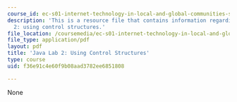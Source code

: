 ```yaml
---
course_id: ec-s01-internet-technology-in-local-and-global-communities-spring-2005-summer-2005
description: 'This is a resource file that contains information regarding java lab
  2: using control structures.'
file_location: /coursemedia/ec-s01-internet-technology-in-local-and-global-communities-spring-2005-summer-2005/f36e91c4e60f9b08aad3782ee6851808_MITEC_S01S05_gradebook.pdf
file_type: application/pdf
layout: pdf
title: 'Java Lab 2: Using Control Structures'
type: course
uid: f36e91c4e60f9b08aad3782ee6851808

---
```

None